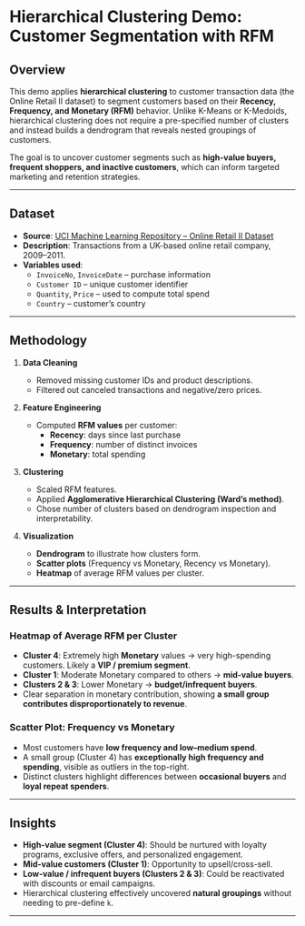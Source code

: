 # Hierarchical Clustering Demo: Customer Segmentation with RFM

## Overview
This demo applies **hierarchical clustering** to customer transaction data (the Online Retail II dataset) to segment
customers based on their **Recency, Frequency, and Monetary (RFM)** behavior. Unlike K-Means or K-Medoids, 
hierarchical clustering does not require a pre-specified number of clusters and instead builds a dendrogram that reveals
nested groupings of customers.

The goal is to uncover customer segments such as **high-value buyers, frequent shoppers, and inactive customers**,
which can inform targeted marketing and retention strategies.

---

## Dataset
- **Source**: [UCI Machine Learning Repository – Online Retail II Dataset](https://archive.ics.uci.edu/ml/datasets/Online+Retail+II)  
- **Description**: Transactions from a UK-based online retail company, 2009–2011.  
- **Variables used**:
  - `InvoiceNo`, `InvoiceDate` – purchase information  
  - `Customer ID` – unique customer identifier  
  - `Quantity`, `Price` – used to compute total spend  
  - `Country` – customer’s country  

---

## Methodology
1. **Data Cleaning**
   - Removed missing customer IDs and product descriptions.
   - Filtered out canceled transactions and negative/zero prices.

2. **Feature Engineering**
   - Computed **RFM values** per customer:
     - **Recency**: days since last purchase  
     - **Frequency**: number of distinct invoices  
     - **Monetary**: total spending  

3. **Clustering**
   - Scaled RFM features.  
   - Applied **Agglomerative Hierarchical Clustering (Ward’s method)**.  
   - Chose number of clusters based on dendrogram inspection and interpretability.  

4. **Visualization**
   - **Dendrogram** to illustrate how clusters form.  
   - **Scatter plots** (Frequency vs Monetary, Recency vs Monetary).  
   - **Heatmap** of average RFM values per cluster.  

---

## Results & Interpretation

### Heatmap of Average RFM per Cluster
- **Cluster 4**: Extremely high **Monetary** values → very high-spending customers. Likely a **VIP / premium segment**.  
- **Cluster 1**: Moderate Monetary compared to others → **mid-value buyers**.  
- **Clusters 2 & 3**: Lower Monetary → **budget/infrequent buyers**.  
- Clear separation in monetary contribution, showing **a small group contributes disproportionately to revenue**.  

### Scatter Plot: Frequency vs Monetary
- Most customers have **low frequency and low–medium spend**.  
- A small group (Cluster 4) has **exceptionally high frequency and spending**, visible as outliers in the top-right.  
- Distinct clusters highlight differences between **occasional buyers** and **loyal repeat spenders**.  

---

## Insights
- **High-value segment (Cluster 4)**: Should be nurtured with loyalty programs, exclusive offers, and personalized engagement.  
- **Mid-value customers (Cluster 1)**: Opportunity to upsell/cross-sell.  
- **Low-value / infrequent buyers (Clusters 2 & 3)**: Could be reactivated with discounts or email campaigns.  
- Hierarchical clustering effectively uncovered **natural groupings** without needing to pre-define `k`.  

---

